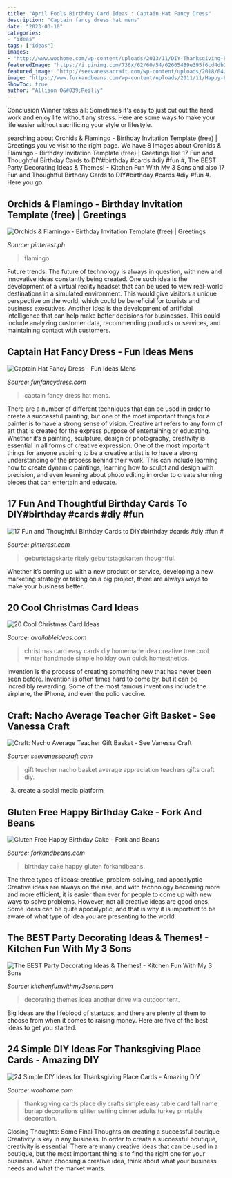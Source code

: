 ```yaml
---
title: "April Fools Birthday Card Ideas : Captain Hat Fancy Dress"
description: "Captain fancy dress hat mens"
date: "2023-03-10"
categories:
- "ideas"
tags: ["ideas"]
images:
- "http://www.woohome.com/wp-content/uploads/2013/11/DIY-Thanksgiving-Place-Cards-13-2.jpg"
featuredImage: "https://i.pinimg.com/736x/62/60/54/62605489e395f6cd4db2257e897f457d.jpg"
featured_image: "http://seevanessacraft.com/wp-content/uploads/2018/04/Nacho-Average-Teacher-Gift-Idea-1-copy.jpg"
image: "https://www.forkandbeans.com/wp-content/uploads/2011/11/Happy-Birthday-Cake.jpg"
ShowToc: true
author: "Allison O&#039;Reilly"
---
```



Conclusion
Winner takes all: Sometimes it's easy to just cut out the hard work and enjoy life without any stress. Here are some ways to make your life easier without sacrificing your style or lifestyle.

	

		
searching about Orchids &amp; Flamingo - Birthday Invitation Template (free) | Greetings you've visit to the right page. We have 8 Images about Orchids &amp; Flamingo - Birthday Invitation Template (free) | Greetings like 17 Fun and Thoughtful Birthday Cards to DIY#birthday #cards #diy #fun #, The BEST Party Decorating Ideas &amp; Themes! - Kitchen Fun With My 3 Sons and also 17 Fun and Thoughtful Birthday Cards to DIY#birthday #cards #diy #fun #. Here you go:
		
    
## Orchids &amp; Flamingo - Birthday Invitation Template (free) | Greetings

<img loading=lazy src="https://i.pinimg.com/736x/62/60/54/62605489e395f6cd4db2257e897f457d.jpg" onerror="this.onerror=null;this.src='https://tse1.mm.bing.net/th?id=OIP.B2rWYTQ7_IzlsJJFyXnp0gHaKs&amp;pid=15.1';" alt="Orchids &amp; Flamingo - Birthday Invitation Template (free) | Greetings">

_Source: pinterest.ph_

>flamingo. 

	

Future trends:
The future of technology is always in question, with new and innovative ideas constantly being created. One such idea is the development of a virtual reality headset that can be used to view real-world destinations in a simulated environment. This would give visitors a unique perspective on the world, which could be beneficial for tourists and business executives. Another idea is the development of artificial intelligence that can help make better decisions for businesses. This could include analyzing customer data, recommending products or services, and maintaining contact with customers.

    
## Captain Hat Fancy Dress - Fun Ideas Mens

<img loading=lazy src="http://www.funfancydress.com/media/catalog/product/S/M/SMF21734.jpg" onerror="this.onerror=null;this.src='https://tse2.mm.bing.net/th?id=OIP.cPID9t6PGkc6Z2FeSOkNAwHaKy&amp;pid=15.1';" alt="Captain Hat Fancy Dress - Fun Ideas Mens">

_Source: funfancydress.com_

>captain fancy dress hat mens. 

	

There are a number of different techniques that can be used in order to create a successful painting, but one of the most important things for a painter is to have a strong sense of vision.
Creative art refers to any form of art that is created for the express purpose of entertaining or educating. Whether it’s a painting, sculpture, design or photography, creativity is essential in all forms of creative expression. One of the most important things for anyone aspiring to be a creative artist is to have a strong understanding of the process behind their work. This can include learning how to create dynamic paintings, learning how to sculpt and design with precision, and even learning about photo editing in order to create stunning pieces that can entertain and educate.

    
## 17 Fun And Thoughtful Birthday Cards To DIY#birthday #cards #diy #fun #

<img loading=lazy src="https://i.pinimg.com/736x/fe/ab/a4/feaba4baec455703d942124ebcd1a9ae.jpg" onerror="this.onerror=null;this.src='https://tse3.mm.bing.net/th?id=OIP.p3pgR2FyO4ijiFKWODk6LwHaO0&amp;pid=15.1';" alt="17 Fun and Thoughtful Birthday Cards to DIY#birthday #cards #diy #fun #">

_Source: pinterest.com_

>geburtstagskarte ritely geburtstagskarten thoughtful. 

	

Whether it’s coming up with a new product or service, developing a new marketing strategy or taking on a big project, there are always ways to make your business better.

    
## 20 Cool Christmas Card Ideas

<img loading=lazy src="http://availableideas.com/wp-content/uploads/2015/11/Homemade-Christmas-Card-Idea.jpg" onerror="this.onerror=null;this.src='https://tse4.mm.bing.net/th?id=OIP.kHOtryA2YO2B1RkscnNAjwHaLJ&amp;pid=15.1';" alt="20 Cool Christmas Card Ideas">

_Source: availableideas.com_

>christmas card easy cards diy homemade idea creative tree cool winter handmade simple holiday own quick homesthetics. 

	

Invention is the process of creating something new that has never been seen before. Invention is often times hard to come by, but it can be incredibly rewarding. Some of the most famous inventions include the airplane, the iPhone, and even the polio vaccine.

    
## Craft: Nacho Average Teacher Gift Basket - See Vanessa Craft

<img loading=lazy src="http://seevanessacraft.com/wp-content/uploads/2018/04/Nacho-Average-Teacher-Gift-Idea-1-copy.jpg" onerror="this.onerror=null;this.src='https://tse4.mm.bing.net/th?id=OIP.FBj1M-XQpq6opNY33nJ7dQHaLH&amp;pid=15.1';" alt="Craft: Nacho Average Teacher Gift Basket - See Vanessa Craft">

_Source: seevanessacraft.com_

>gift teacher nacho basket average appreciation teachers gifts craft diy. 

	

3. create a social media platform

    
## Gluten Free Happy Birthday Cake - Fork And Beans

<img loading=lazy src="https://www.forkandbeans.com/wp-content/uploads/2011/11/Happy-Birthday-Cake.jpg" onerror="this.onerror=null;this.src='https://tse1.mm.bing.net/th?id=OIP.RgD_WfmZA51ud1slV0mLXgHaLH&amp;pid=15.1';" alt="Gluten Free Happy Birthday Cake - Fork and Beans">

_Source: forkandbeans.com_

>birthday cake happy gluten forkandbeans. 

	

The three types of ideas: creative, problem-solving, and apocalyptic
Creative ideas are always on the rise, and with technology becoming more and more efficient, it is easier than ever for people to come up with new ways to solve problems. However, not all creative ideas are good ones. Some ideas can be quite apocalyptic, and that is why it is important to be aware of what type of idea you are presenting to the world.

    
## The BEST Party Decorating Ideas &amp; Themes! - Kitchen Fun With My 3 Sons

<img loading=lazy src="https://kitchenfunwithmy3sons.com/wp-content/uploads/2016/03/the-best-party-decorating-ideas-and-themes-24-1.jpg" onerror="this.onerror=null;this.src='https://tse1.mm.bing.net/th?id=OIP.Q-Ig5tpXmea6nJHhA13RJgHaJ4&amp;pid=15.1';" alt="The BEST Party Decorating Ideas &amp; Themes! - Kitchen Fun With My 3 Sons">

_Source: kitchenfunwithmy3sons.com_

>decorating themes idea another drive via outdoor tent. 

	

Big Ideas are the lifeblood of startups, and there are plenty of them to choose from when it comes to raising money. Here are five of the best ideas to get you started.

    
## 24 Simple DIY Ideas For Thanksgiving Place Cards - Amazing DIY

<img loading=lazy src="http://www.woohome.com/wp-content/uploads/2013/11/DIY-Thanksgiving-Place-Cards-13-2.jpg" onerror="this.onerror=null;this.src='https://tse1.mm.bing.net/th?id=OIP.5d7uEQDX_4VQOaNgG_YOkgHaLH&amp;pid=15.1';" alt="24 Simple DIY Ideas for Thanksgiving Place Cards - Amazing DIY">

_Source: woohome.com_

>thanksgiving cards place diy crafts simple easy table card fall name burlap decorations glitter setting dinner adults turkey printable decoration. 

	

Closing Thoughts: Some Final Thoughts on creating a successful boutique
Creativity is key in any business. In order to create a successful boutique, creativity is essential. There are many creative ideas that can be used in a boutique, but the most important thing is to find the right one for your business. When choosing a creative idea, think about what your business needs and what the market wants.

